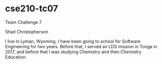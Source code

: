 # cse210-tc07
Team Challenge 7

Shad Christopherson

I live in Lyman, Wyoming. I have been going to school for Software Engineering for two years.
Before that, I served an LDS mission in Tonga in 2017, and before that I was studying Chemistry and then
Chemistry Education. 